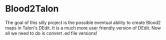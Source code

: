 # Blood2Talon

The goal of this silly project is the possible eventual ability to create Blood2 maps in Talon's DEdit. It is a much more user friendly version of DEdit. Now all we need to do is convert .ed file versions!
